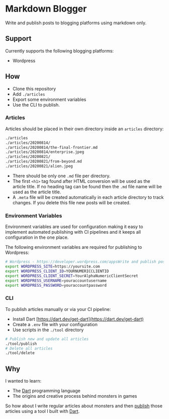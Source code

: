 # Markdown Blogger

Write and publish posts to blogging platforms using markdown only.

## Support

Currently supports the following blogging platforms:

* Wordpress

## How

* Clone this repository
* Add `./articles`
* Export some environment variables
* Use the CLI to publish.

### Articles

Articles should be placed in their own directory inside an `articles` directory:

```bash
./articles
./articles/20200814/
./articles/20200814/the-final-frontier.md
./articles/20200814/enterprise.jpeg
./articles/20200821/
./articles/20200821/from-beyond.md
./articles/20200821/alien.jpeg
```

* There should be only one `.md` file per directory.
* The first `<h1>` tag found after HTML conversion will be used as the article title. If no heading tag can be found then the `.md` file name will be used as the article title.
* A `.meta` file will be created automatically in each article directory to track changes. If you delete this file new posts will be created.

### Environment Variables

Environment variables are used for configuration making it easy to implement automated publishing with CI pipelines and it keeps all configuration in the one place.

The following environment variables are required for publishing to Wordpress:

```bash
# Wordpress - https://developer.wordpress.com/appsWrite and publish posts to multiple social networking platforms using markdown only.
export WORDPRESS_SITE=https://yoursite.com
export WORDPRESS_CLIENT_ID=YOURNUMERICCLIENTID
export WORDPRESS_CLIENT_SECRET=YourAlphaNumericClientSecret
export WORDPRESS_USERNAME=youraccountusername
export WORDPRESS_PASSWORD=youraccountpassword
```

### CLI

To publish articles manually or via your CI pipeline:

* Install Dart [https://dart.dev/get-dart](https://dart.dev/get-dart)
* Create a `.env` file with your configuration
* Use scripts in the `./tool` directory

```bash
# Publish new and update all articles
./tool/publish
# Delete all articles
./tool/delete
```

## Why

I wanted to learn:

* The [Dart](https://dart.dev/guides) programming language
* The origins and creative process behind monsters in games

So how about I write regular articles about monsters and then [publish](https://monsterweekly.com) those articles using a tool I built with [Dart](https://dart.dev/guides).

